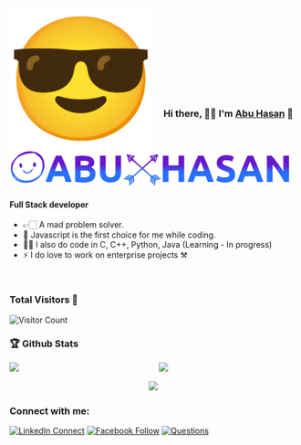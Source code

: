 <br />
<img src="/git emoji.gif" align="left" width="250" style="margin-right: 20px;" alt="ful1e5 with halo"/>

<br />
<br />
<br />
<br />
<br />
<br />
<br />
<br />
<br />

### Hi there, 🙋‍♂ I'm [Abu Hasan][website] 👋
![Preview1](./logo.png)

#### Full Stack developer

- 👉🏻 A mad problem solver.
- 🌲 Javascript is the first choice for me while coding.
- 🙋‍♂️ I also do code in C, C++, Python, Java (Learning - In progress)
- ⚡ I do love to work on enterprise projects ⚒

<br />

### Total Visitors 👀
<img src="https://profile-counter.glitch.me/dev-abuhasan/count.svg" alt="Visitor Count"/>

### 🏆 Github Stats

  <img  src="https://github-readme-stats.vercel.app/api?username=dev-abuhasan&show_icons=true&hide_border=true&theme=dark" width="48%" align="right" >
  <img  src="https://github-readme-streak-stats.herokuapp.com/?user=dev-abuhasan&theme=dark&show_icons=true&hide_border=true" width="48%" >
  
  <p align="center">
    <img src = "https://github-readme-stats.vercel.app/api/top-langs/?username=dev-abuhasan&theme=dark&show_icons=true&hide_border=true&layout=compact" width="48%"/>
  </p>

### Connect with me:

[![LinkedIn Connect](https://img.shields.io/badge/%20-Connect-black?color=14171A&labelColor=212121&logo=linkedin&logoColor=ffffff)](https://www.linkedin.com/in/devabuhasan)   [![Facebook Follow](https://img.shields.io/badge/%20-Follow-black?color=14171A&labelColor=1976d2&logo=facebook&logoColor=ffffff)](https://www.facebook.com/dev.abuhasan) [![Questions](https://img.shields.io/badge/%20-Questions-black?color=14171A&labelColor=fff&logo=stackoverflow&logoColor=0c0d0e26)](https://stackoverflow.com/users/14534969/abu-hasan)

<br />


[website]: https://abuhasan.vercel.app/
[linkedin]: https://abuhasan.vercel.app/
[webdevplaylist]: https://abuhasan.vercel.app/
[jsplaylist]: https://abuhasan.vercel.app/
[cssplaylist]: https://abuhasan.vercel.app/
[reactplaylist]: https://abuhasan.vercel.app/
